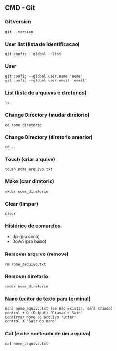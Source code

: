 ## CMD - Git
### Git version
    git --version
### User list (lista de identificacao)
    git config --global --list
### User
    git config --global user.name 'nome'
    git config --global user.email 'email'
### List (lista de arquivos e diretorios)
    ls
### Change Directory (mudar diretorio)
    cd nome_diretorio
### Change Directory (diretorio anterior)
    cd ..
### Touch (criar arquivo)
    touch nome_arquivo.txt
### Make (crar diretorio)
    mkdir nome_diretorio
### Clear (limpar)
    clear
### Histórico de comandos
* Up (pra cima)
* Down (pra baixo)
### Remover arquivo (remove)
    rm nome_arquivo.txt
### Remover diretorio
    rmdir nome_diretorio
### Nano (editor de texto para terminal)
    nano nome_aquivo.txt (se não existir, será criado)
    control + O (Output) 'Gravar e Sair'
    Confirmar nome do arquivo 'Enter'
    control X 'Sair do nano'
### Cat (exibe conteudo de um arquivo)
    cat nome_arquivo.txt





